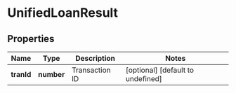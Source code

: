 # UnifiedLoanResult

## Properties

Name | Type | Description | Notes
------------ | ------------- | ------------- | -------------
**tranId** | **number** | Transaction ID | [optional] [default to undefined]

